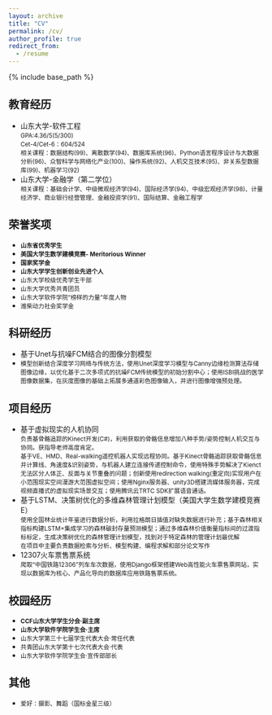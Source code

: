 ```yaml
---
layout: archive
title: "CV"
permalink: /cv/
author_profile: true
redirect_from:
  - /resume
---
```


{% include base_path %}

教育经历
-------
* 山东大学-软件工程 <br/>
  <small>GPA:4.36/5(5/300) <br/>
  Cet-4/Cet-6：604/524 <br/>
  相关课程：数据结构(99)、离散数学(94)、数据库系统(96)、Python语言程序设计与大数据分析(96)、众智科学与网络化产业(100)、操作系统(92)、人机交互技术(95)、非关系型数据库(99)、机器学习(92) </small><br/>
* 山东大学-金融学（第二学位） <br/>
  <small>相关课程：基础会计学、中级微观经济学(94)、国际经济学(94)、中级宏观经济学(98)、计量经济学、商业银行经营管理、金融投资学(91)、国际结算、金融工程学 </small><br/>


荣誉奖项
-------
  * <small>__山东省优秀学生__ </small>
  * <small>__美国大学生数学建模竞赛- Meritorious Winner__ </small>
  * <small>__国家奖学金__ </small>
  * <small>__山东大学学生创新创业先进个人__ </small>
  * <small>山东大学校级优秀学生干部 </small>
  * <small>山东大学优秀共青团员 </small>
  * <small>山东大学软件学院“榜样的力量”年度人物 </small>
  * <small>潍柴动力社会奖学金 </small>
 
科研经历
-------
* 基于Unet与抗噪FCM结合的图像分割模型 <br/>
* <small>模型创新结合深度学习网络与传统方法，使用Unet深度学习模型与Canny边缘检测算法存储图像边缘，以优化基于二次多项式的抗噪FCM传统模型的初始分割中心；使用ISBI挑战的医学图像数据集，在灰度图像的基础上拓展多通道彩色图像输入，并进行图像增强预处理。 </small><br/>
  
项目经历
-------
* 基于虚拟现实的人机协同 <br/>
  <small>负责基骨骼追踪的Kinect开发(C#)，利用获取的骨骼信息增加八种手势/姿势控制人机交互与协同。获指导老师高度肯定。 <br/>
  基于VE、HMD、Real-walking遥控机器人实现远程协同。基于Kinect骨骼追踪获取骨骼信息并计算线、角速度&识别姿势，与机器人建立连接传递控制命令，使用特殊手势解决了Kienct无法区分人体正、反面与关节重叠的问题；创新使用redirection walking(重定向)实现用户在小范围现实空间漫游大范围虚拟空间；使用Nginx服务器、unity3D搭建流媒体服务器，完成视频直播式的虚拟现实场景交互；使用腾讯云TRTC SDK扩展语音通话。 </small><br/>
* 基于LSTM、决策树优化的多维森林管理计划模型（美国大学生数学建模竞赛 E） <br/>
  <small>使用全国林业统计年鉴进行数据分析，利用拉格朗日插值对缺失数据进行补充；基于森林相关指标构建LSTM+集成学习的森林碳封存量预测模型；通过多维森林价值衡量指标间的过渡指标标定，生成决策树优化的森林管理计划模型，找到对于特定森林的管理计划最优解 <br/>
  在项目中主要负责数据检索与分析、模型构建、编程求解和部分论文写作 </small><br/>
* 12307火车票售票系统 <br/>
  <small>爬取“中国铁路12306”列车车次数据，使用Django框架搭建Web高性能火车票售票网站，实现以数据库为核心、产品化导向的数据库应用铁路售票系统。 </small><br/>
  
  
校园经历
-------
  * <small>__CCF山东大学学生分会·副主席__ </small><br/>
  * <small>__山东大学软件学院学生会·主席__ </small><br/>
  * <small>山东大学第三十七届学生代表大会·常任代表 </small><br/>
  * <small>共青团山东大学第十七次代表大会·代表 </small><br/>
  * <small>山东大学软件学院学生会·宣传部部长 </small><br/>


其他
-------
* <small>爱好：摄影、舞蹈（国标金星三级）</small>
